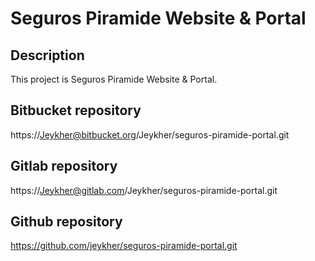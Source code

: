 # Seguros Piramide Website & Portal

## Description

This project is Seguros Piramide Website & Portal.

## Bitbucket repository

https://Jeykher@bitbucket.org/Jeykher/seguros-piramide-portal.git

## Gitlab repository

https://Jeykher@gitlab.com/Jeykher/seguros-piramide-portal.git

## Github repository

https://github.com/jeykher/seguros-piramide-portal.git
